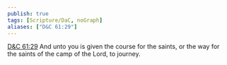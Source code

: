 ```yaml
---
publish: true
tags: [Scripture/DaC, noGraph]
aliases: ["D&C 61:29"]
---
```

[D&C 61:29](https://churchofjesuschrist.org/study/scriptures/dc-testament/dc/61?lang=eng&id=p29#p29) And unto you is given the course for the saints, or the way for the saints of the camp of the Lord, to journey.

